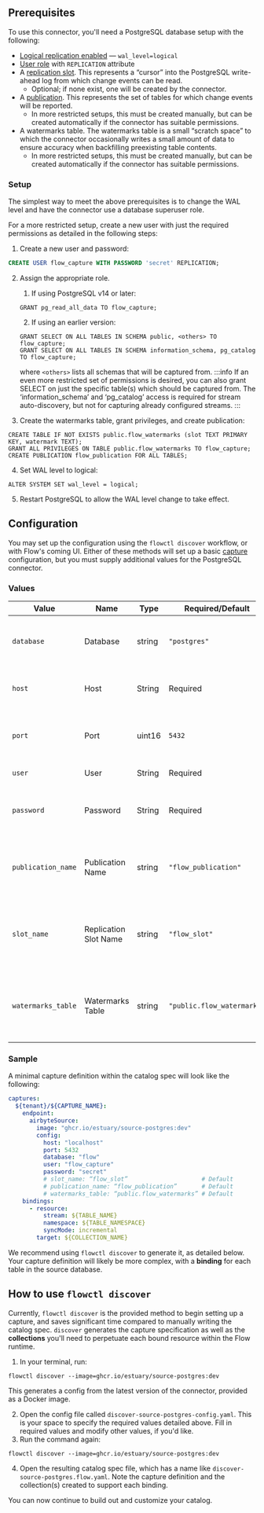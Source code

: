 ## Prerequisites
To use this connector, you'll need a PostgreSQL database setup with the following:
* [Logical replication enabled](https://www.postgresql.org/docs/current/runtime-config-wal.html) — `wal_level=logical`
* [User role](https://www.postgresql.org/docs/current/sql-createrole.html) with `REPLICATION` attribute
* A [replication slot](https://www.postgresql.org/docs/current/warm-standby.html#STREAMING-REPLICATION-SLOTS). This represents a “cursor” into the PostgreSQL write-ahead log from which change events can be read.
    * Optional; if none exist, one will be created by the connector.
* A [publication](https://www.postgresql.org/docs/current/sql-createpublication.html). This represents the set of tables for which change events will be reported.
    * In more restricted setups, this must be created manually, but can be created automatically if the connector has suitable permissions.
* A watermarks table. The watermarks table is a small “scratch space” to which the connector occasionally writes a small amount of data to ensure accuracy when backfilling preexisting table contents.
    * In more restricted setups, this must be created manually, but can be created automatically if the connector has suitable permissions.


### Setup
The simplest way to meet the above prerequisites is to change the WAL level and have the connector use a database superuser role.

For a more restricted setup, create a new user with just the required permissions as detailed in the following steps:

1. Create a new user and password:
```sql
CREATE USER flow_capture WITH PASSWORD 'secret' REPLICATION;
```
2. Assign the appropriate role.
    1. If using PostgreSQL v14 or later:
    ```console
    GRANT pg_read_all_data TO flow_capture;
    ```

    2. If using an earlier version:

    ```console
    GRANT SELECT ON ALL TABLES IN SCHEMA public, <others> TO flow_capture;
    GRANT SELECT ON ALL TABLES IN SCHEMA information_schema, pg_catalog TO flow_capture;
    ```

    where `<others>` lists all schemas that will be captured from.
    :::info
    If an even more restricted set of permissions is desired, you can also grant SELECT on
    just the specific table(s) which should be captured from. The ‘information_schema’ and
    ‘pg_catalog’ access is required for stream auto-discovery, but not for capturing already
    configured streams.
    :::
3. Create the watermarks table, grant privileges, and create publication:

```console
CREATE TABLE IF NOT EXISTS public.flow_watermarks (slot TEXT PRIMARY KEY, watermark TEXT);
GRANT ALL PRIVILEGES ON TABLE public.flow_watermarks TO flow_capture;
CREATE PUBLICATION flow_publication FOR ALL TABLES;
```
4. Set WAL level to logical:
```console
ALTER SYSTEM SET wal_level = logical;
```
5. Restart PostgreSQL to allow the WAL level change to take effect.

## Configuration
You may set up the configuration using the `flowctl discover` workflow, or with Flow's coming UI. Either of these methods will set up a basic [capture](../../../concepts/catalog-entities/captures.md) configuration, but you must supply additional values for the PostgreSQL connector.

### Values
| Value | Name | Type | Required/Default | Details |
|-------|------|------|---------| --------|
| `database` | Database | string | `"postgres"` | Logical database name to capture from. |
| `host` | Host | String | Required | Host name of the database to connect to. |
| `port` | Port | uint16 | `5432` | Port on which to connect to the database. |
| `user` | User | String | Required | Database user to use. |
| `password` | Password | String | Required | User password configured within the database. |
| `publication_name` | Publication Name | string | `"flow_publication"` | The name of the PostgreSQL publication to replicate from |
| `slot_name` | Replication Slot Name | string | `"flow_slot"` | The name of the PostgreSQL replication slot to replicate from |
| `watermarks_table` | Watermarks Table | string | `"public.flow_watermarks"` | The name of the table used for watermark writes during backfills |

### Sample
A minimal capture definition within the catalog spec will look like the following:

```yaml
captures:
  ${tenant}/${CAPTURE_NAME}:
    endpoint:
      airbyteSource:
        image: "ghcr.io/estuary/source-postgres:dev"
        config:
          host: "localhost"
          port: 5432
          database: "flow"
          user: "flow_capture"
          password: "secret"
          # slot_name: “flow_slot”                     # Default
          # publication_name: “flow_publication”       # Default
          # watermarks_table: “public.flow_watermarks” # Default
    bindings:
      - resource:
          stream: ${TABLE_NAME}
          namespace: ${TABLE_NAMESPACE}
          syncMode: incremental
        target: ${COLLECTION_NAME}
```
We recommend using `flowctl discover` to generate it, as detailed below. Your capture definition will likely be more complex, with a  **binding** for each table in the source database.


## How to use `flowctl discover`
Currently, `flowctl discover` is the provided method to begin setting up a capture, and saves significant time
compared to manually writing the catalog spec. `discover` generates the capture specification as well as the
**collections** you'll need to perpetuate each bound resource within the Flow runtime.

1. In your terminal, run:
```console
flowctl discover --image=ghcr.io/estuary/source-postgres:dev
```
This generates a config from the latest version of the connector, provided as a Docker image.

2. Open the config file called `discover-source-postgres-config.yaml`. This is your space to specify the required values detailed above. Fill in required values and modify other values, if you'd like.
3. Run the command again:
```console
flowctl discover --image=ghcr.io/estuary/source-postgres:dev
```
4. Open the resulting catalog spec file, which has a name like `discover-source-postgres.flow.yaml`.
Note the capture definition and the collection(s) created to support each binding.

You can now continue to build out and customize your catalog.
